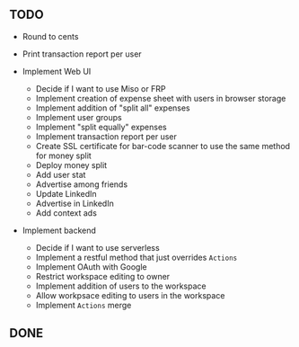 ## TODO

- Round to cents
- Print transaction report per user
- Implement Web UI

    - Decide if I want to use Miso or FRP
    - Implement creation of expense sheet with users in browser storage
    - Implement addition of "split all" expenses
    - Implement user groups
    - Implement "split equally" expenses
    - Implement transaction report per user
    - Create SSL certificate for bar-code scanner to use the same method for money split
    - Deploy money split
    - Add user stat
    - Advertise among friends
    - Update LinkedIn
    - Advertise in LinkedIn
    - Add context ads

- Implement backend

    - Decide if I want to use serverless
    - Implement a restful method that just overrides `Actions`
    - Implement OAuth with Google
    - Restrict workspace editing to owner
    - Implement addition of users to the workspace
    - Allow workpsace editing to users in the workspace
    - Implement `Actions` merge

## DONE
